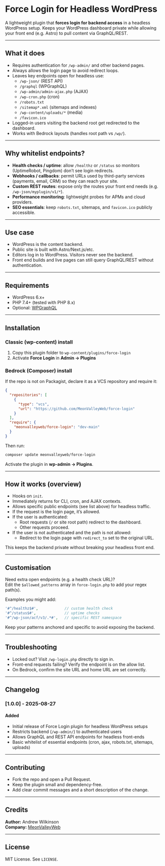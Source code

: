 # Force Login for Headless WordPress

A lightweight plugin that **forces login for backend access** in a headless WordPress setup.
Keeps your WordPress dashboard private while allowing your front end (e.g. Astro) to pull content via GraphQL/REST.

---

## What it does

- Requires authentication for `/wp-admin/` and other backend pages.
- Always allows the login page to avoid redirect loops.
- Leaves key endpoints open for headless use:
  - `/wp-json/` (REST API)
  - `/graphql` (WPGraphQL)
  - `/wp-admin/admin-ajax.php` (AJAX)
  - `/wp-cron.php` (cron)
  - `/robots.txt`
  - `/sitemap*.xml` (sitemaps and indexes)
  - `/wp-content/uploads/*` (media)
  - `/favicon.ico`
- Logged-in users visiting the backend root get redirected to the dashboard.
- Works with Bedrock layouts (handles root path vs `/wp/`).

---

## Why whitelist endpoints?

- **Health checks / uptime**: allow `/healthz` or `/status` so monitors (UptimeRobot, Pingdom) don’t see login redirects.
- **Webhooks / callbacks**: permit URLs used by third-party services (payments, email, CRM) so they can reach your site.
- **Custom REST routes**: expose only the routes your front end needs (e.g. `/wp-json/myplugin/v1/*`).
- **Performance monitoring**: lightweight probes for APMs and cloud providers.
- **SEO essentials**: keep `robots.txt`, sitemaps, and `favicon.ico` publicly accessible.

---

## Use case

- WordPress is the content backend.
- Public site is built with Astro/Next.js/etc.
- Editors log in to WordPress. Visitors never see the backend.
- Front end builds and live pages can still query GraphQL/REST without authentication.

---

## Requirements

- WordPress 6.x+
- PHP 7.4+ (tested with PHP 8.x)
- Optional: [WPGraphQL](https://www.wpgraphql.com/)

---

## Installation

### Classic (wp-content) install

1. Copy this plugin folder to `wp-content/plugins/force-login`  
2. Activate **Force Login** in **Admin → Plugins**

### Bedrock (Composer) install

If the repo is not on Packagist, declare it as a VCS repository and require it:

```json
{
  "repositories": [
    {
      "type": "vcs",
      "url": "https://github.com/MeonValleyWeb/force-login"
    }
  ],
  "require": {
    "meonvalleyweb/force-login": "dev-main"
  }
}
```

Then run:

```bash
composer update meonvalleyweb/force-login
```

Activate the plugin in **wp-admin → Plugins**.

---

## How it works (overview)

- Hooks on `init`.
- Immediately returns for CLI, cron, and AJAX contexts.
- Allows specific public endpoints (see list above) for headless traffic.
- If the request is the login page, it’s allowed.
- If the user is authenticated:
  - Root requests (`/` or site root path) redirect to the dashboard.
  - Other requests proceed.
- If the user is not authenticated and the path is not allowed:
  - Redirect to the login page with `redirect_to` set to the original URL.

This keeps the backend private without breaking your headless front end.

---

## Customisation

Need extra open endpoints (e.g. a health check URL)?  
Edit the `$allowed_patterns` array in `force-login.php` to add your regex path(s).

Examples you might add:

```php
'#^/healthz$#',            // custom health check
'#^/status$#',             // uptime checks
'#^/wp-json/acf/v3/.*#',   // specific REST namespace
```

Keep your patterns anchored and specific to avoid exposing the backend.

---

## Troubleshooting

- Locked out? Visit `/wp-login.php` directly to sign in.
- Front-end requests failing? Verify the endpoint is on the allow list.
- On Bedrock, confirm the site URL and home URL are set correctly.

---

## Changelog

### [1.0.0] - 2025-08-27
#### Added
- Initial release of Force Login plugin for headless WordPress setups
- Restricts backend (`/wp-admin/`) to authenticated users
- Allows GraphQL and REST API endpoints for headless front-ends
- Basic whitelist of essential endpoints (cron, ajax, robots.txt, sitemaps, uploads)

---

## Contributing

- Fork the repo and open a Pull Request.
- Keep the plugin small and dependency-free.
- Add clear commit messages and a short description of the change.

---

## Credits

**Author:** Andrew Wilkinson  
**Company:** [MeonValleyWeb](https://meonvalleyweb.com)

---

## License

MIT License. See `LICENSE`.
